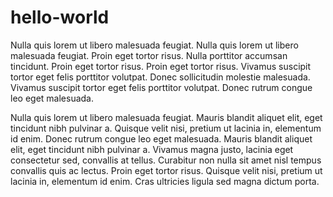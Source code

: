 # hello-world

Nulla quis lorem ut libero malesuada feugiat. Nulla quis lorem ut libero malesuada feugiat. Proin eget tortor risus. Nulla porttitor accumsan tincidunt. Proin eget tortor risus. Proin eget tortor risus. Vivamus suscipit tortor eget felis porttitor volutpat. Donec sollicitudin molestie malesuada. Vivamus suscipit tortor eget felis porttitor volutpat. Donec rutrum congue leo eget malesuada.

Nulla quis lorem ut libero malesuada feugiat. Mauris blandit aliquet elit, eget tincidunt nibh pulvinar a. Quisque velit nisi, pretium ut lacinia in, elementum id enim. Donec rutrum congue leo eget malesuada. Mauris blandit aliquet elit, eget tincidunt nibh pulvinar a. Vivamus magna justo, lacinia eget consectetur sed, convallis at tellus. Curabitur non nulla sit amet nisl tempus convallis quis ac lectus. Proin eget tortor risus. Quisque velit nisi, pretium ut lacinia in, elementum id enim. Cras ultricies ligula sed magna dictum porta.


